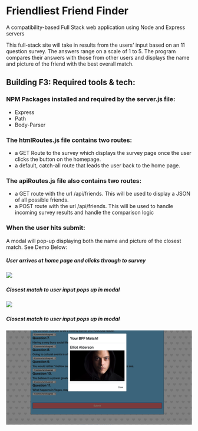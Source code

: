 # Friendliest Friend Finder

A compatibility-based Full Stack web application using Node and Express servers

This full-stack site will take in results from the users' input based on an 11 question survey. The answers range on a scale of 1 to 5. The program compares their answers with those from other users and displays the name and picture of the friend with the best overall match.

## Building F3: Required tools & tech:

### NPM Packages installed and required by the server.js file:

- Express
- Path
- Body-Parser

### The htmlRoutes.js file contains two routes:

- a GET Route to the survey which displays the survey page once the user clicks the button on the homepage.
- a default, catch-all route that leads the user back to the home page.

### The apiRoutes.js file also contains two routes:

- a GET route with the url /api/friends. This will be used to display a JSON of all possible friends.
- a POST route with the url /api/friends. This will be used to handle incoming survey results and handle the comparison logic

### When the user hits submit:

A modal will pop-up displaying both the name and picture of the closest match. See Demo Below:

##### User arrives at home page and clicks through to survey

![](app/public/images/part1.gif)

##### Closest match to user input pops up in modal

![](app/public/images/midge.gif)

##### Closest match to user input pops up in modal

![](app/public/images/elliot-robot.png)
